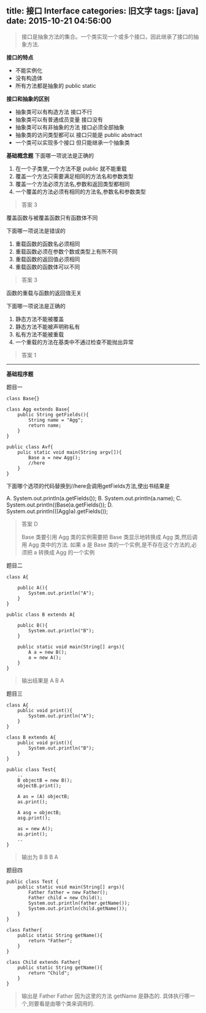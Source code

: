 title: 接口 Interface
categories: 旧文字
tags: [java]
date: 2015-10-21 04:56:00
---
> 接口是抽象方法的集合。一个类实现一个或多个接口，因此继承了接口的抽象方法.

**接口的特点**
 - 不能实例化
 - 没有构造体
 - 所有方法都是抽象的 public static

**接口和抽象的区别**

 - 抽象类可以有构造方法 接口不行
 - 抽象类可以有普通成员变量 接口没有
 - 抽象类可以有非抽象的方法 接口必须全部抽象
 - 抽象类的访问类型都可以 接口只能是 public abstract
 - 一个类可以实现多个接口 但只能继承一个抽象类

**基础概念题**
下面哪一项说法是正确的
1. 在一个子类里,一个方法不是 public 就不能重载
2. 覆盖一个方法只需要满足相同的方法名和参数类型
3. 覆盖一个方法必须方法名,参数和返回类型都相同
4. 一个覆盖的方法必须有相同的方法名,参数名和参数类型

> 答案 3

覆盖函数与被覆盖函数只有函数体不同

下面哪一项说法是错误的

1. 重载函数的函数名必须相同
2. 重载函数必须在参数个数或类型上有所不同
3. 重载函数的返回值必须相同
4. 重载函数的函数体可以不同

> 答案 3

函数的重载与函数的返回值无关

下面哪一项说法是正确的

1. 静态方法不能被覆盖
2. 静态方法不能被声明称私有
3. 私有方法不能被重载
4. 一个重载的方法在基类中不通过检查不能抛出异常

> 答案 1

----------

**基础程序题**


<!--more-->


题目一

    class Base{}
    
    class Agg extends Base{
        public String getFields(){
            String name = "Agg";
            return name;
        }
    }
    
    public class Avf{
        pulic static void main(String argv[]){
            Base a = new Agg();
            //here
        }
    }

下面哪个选项的代码替换到//here会调用getFields方法,使出书结果是

A. System.out.println(a.getFields());
B. System.out.println(a.name);
C. System.out.println((Base)a.getFields());
D. System.out.println(((Agg)a).getFields());

> 答案 D
> 
> Base 类要引用 Agg 类的实例需要把 Base 类显示地转换成 Agg 类,然后调用 Agg 类中的方法. 如果 a 是 Base
> 类的一个实例,是不存在这个方法的,必须把 a 转换成 Agg 的一个实例

题目二

    class A{
    
        public A(){
            System.out.println("A");
        }
    }
    
    public class B extends A{
    
        public B(){
            System.out.println("B");
        }
    
        public static void main(String[] args){
            A a = new B();
            a = new A();
        }
    }

> 输出结果是 A B A

题目三

    class A{
        public void print(){
            System.out.println("A");
        }
    }
    
    class B extends A{
        public void print(){
            System.out.println("B");
        }
    }
    
    public class Test{
        ..
        B objectB = new B();
        objectB.print();
    
        A as = (A) objectB;
        as.print();
    
        A asg = objectB;
        asg.print();
    
        as = new A();
        as.print();
        ..
    }

> 输出为 B B B A

题目四

    public class Test {
        public static void main(String[] args){
            Father father = new Father();
            Father child = new Child();
            System.out.println(father.getName());
            System.out.println(child.getName());
        }
    }
    
    class Father{
        public static String getName(){
            return "Father";
        }
    }
    
    class Child extends Father{
        public static String getName(){
            return "Child";
        }
    }

> 输出是 Father Father 因为这里的方法 getName 是静态的. 具体执行哪一个,则要看是由哪个类来调用的.

